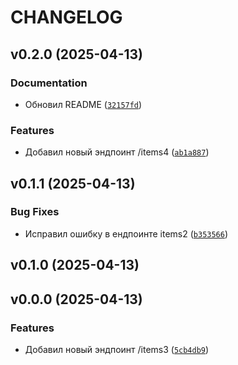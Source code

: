 # CHANGELOG


## v0.2.0 (2025-04-13)

### Documentation

- Обновил README
  ([`32157fd`](https://github.com/pahan174/test_ci/commit/32157fd8c5d95cd44aeeeb3d714d3fcb9d0dd37a))

### Features

- Добавил новый эндпоинт /items4
  ([`ab1a887`](https://github.com/pahan174/test_ci/commit/ab1a8870fb1f122fb018f04fa6b14c1e2e5c0e7a))


## v0.1.1 (2025-04-13)

### Bug Fixes

- Исправил ошибку в ендпоинте items2
  ([`b353566`](https://github.com/pahan174/test_ci/commit/b3535667910d4f3e1f073c32f642cec3b6c1c536))


## v0.1.0 (2025-04-13)


## v0.0.0 (2025-04-13)

### Features

- Добавил новый эндпоинт /items3
  ([`5cb4db9`](https://github.com/pahan174/test_ci/commit/5cb4db9288da34d3c7dd435dfcf5032f3753dc6f))
